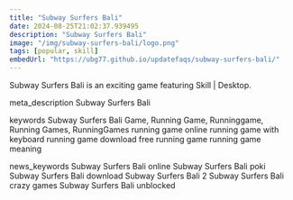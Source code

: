 ```yaml
---
title: "Subway Surfers Bali"
date: 2024-08-25T21:02:37.939495
description: "Subway Surfers Bali"
image: "/img/subway-surfers-bali/logo.png"
tags: [popular, skill]
embedUrl: "https://ubg77.github.io/updatefaqs/subway-surfers-bali/"
---
```


Subway Surfers Bali is an exciting game featuring Skill | Desktop.

meta_description
Subway Surfers Bali


keywords
Subway Surfers Bali Game, Running Game, Runninggame, Running Games, RunningGames running game online running game with keyboard running game download free running game running game meaning


news_keywords
Subway Surfers Bali online Subway Surfers Bali poki Subway Surfers Bali download Subway Surfers Bali 2 Subway Surfers Bali crazy games Subway Surfers Bali unblocked
